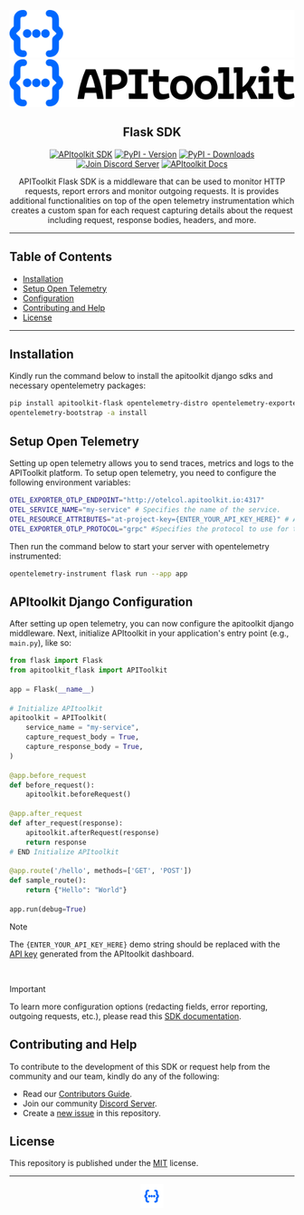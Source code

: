<div align="center">

![APItoolkit's Logo](https://github.com/apitoolkit/.github/blob/main/images/logo-white.svg?raw=true#gh-dark-mode-only)
![APItoolkit's Logo](https://github.com/apitoolkit/.github/blob/main/images/logo-black.svg?raw=true#gh-light-mode-only)

## Flask SDK

[![APItoolkit SDK](https://img.shields.io/badge/APItoolkit-SDK-0068ff?logo=flask)](https://github.com/topics/apitoolkit-sdk) [![PyPI - Version](https://img.shields.io/pypi/v/apitoolkit-flask)](https://pypi.org/project/apitoolkit-flask) [![PyPI - Downloads](https://img.shields.io/pypi/dw/apitoolkit-flask)](https://pypi.org/project/apitoolkit-flask) [![Join Discord Server](https://img.shields.io/badge/Chat-Discord-7289da)](https://apitoolkit.io/discord?utm_campaign=devrel&utm_medium=github&utm_source=sdks_readme) [![APItoolkit Docs](https://img.shields.io/badge/Read-Docs-0068ff)](https://apitoolkit.io/docs/sdks/python/flask?utm_campaign=devrel&utm_medium=github&utm_source=sdks_readme)

APIToolkit Flask SDK is a middleware that can be used to monitor HTTP requests, report errors and monitor outgoing requests. It is provides additional functionalities on top of the open telemetry instrumentation which creates a custom span for each request capturing details about the request including request, response bodies, headers, and more.

</div>

---

## Table of Contents

- [Installation](#installation)
- [Setup Open Telemetry](#setup-open-telemetry)
- [Configuration](#apitoolkit-django-configuration)
- [Contributing and Help](#contributing-and-help)
- [License](#license)

---

## Installation

Kindly run the command below to install the apitoolkit django sdks and necessary opentelemetry packages:

```sh
pip install apitoolkit-flask opentelemetry-distro opentelemetry-exporter-otlp
opentelemetry-bootstrap -a install
```

## Setup Open Telemetry

Setting up open telemetry allows you to send traces, metrics and logs to the APIToolkit platform.
To setup open telemetry, you need to configure the following environment variables:

```sh
OTEL_EXPORTER_OTLP_ENDPOINT="http://otelcol.apitoolkit.io:4317"
OTEL_SERVICE_NAME="my-service" # Specifies the name of the service.
OTEL_RESOURCE_ATTRIBUTES="at-project-key={ENTER_YOUR_API_KEY_HERE}" # Adds your API KEY to the resource.
OTEL_EXPORTER_OTLP_PROTOCOL="grpc" #Specifies the protocol to use for the OpenTelemetry exporter.
```

Then run the command below to start your server with opentelemetry instrumented:

```sh
opentelemetry-instrument flask run --app app
```

## APItoolkit Django Configuration

After setting up open telemetry, you can now configure the apitoolkit django middleware.
Next, initialize APItoolkit in your application's entry point (e.g., `main.py`), like so:

```python
from flask import Flask
from apitoolkit_flask import APIToolkit

app = Flask(__name__)

# Initialize APItoolkit
apitoolkit = APIToolkit(
    service_name = "my-service",
    capture_request_body = True,
    capture_response_body = True,
)

@app.before_request
def before_request():
    apitoolkit.beforeRequest()

@app.after_request
def after_request(response):
    apitoolkit.afterRequest(response)
    return response
# END Initialize APItoolkit

@app.route('/hello', methods=['GET', 'POST'])
def sample_route():
    return {"Hello": "World"}

app.run(debug=True)
```

> [!NOTE]
>
> The `{ENTER_YOUR_API_KEY_HERE}` demo string should be replaced with the [API key](https://apitoolkit.io/docs/dashboard/settings-pages/api-keys?utm_campaign=devrel&utm_medium=github&utm_source=sdks_readme) generated from the APItoolkit dashboard.

<br />

> [!IMPORTANT]
>
> To learn more configuration options (redacting fields, error reporting, outgoing requests, etc.), please read this [SDK documentation](https://apitoolkit.io/docs/sdks/python/flask?utm_campaign=devrel&utm_medium=github&utm_source=sdks_readme).

## Contributing and Help

To contribute to the development of this SDK or request help from the community and our team, kindly do any of the following:

- Read our [Contributors Guide](https://github.com/apitoolkit/.github/blob/main/CONTRIBUTING.md).
- Join our community [Discord Server](https://apitoolkit.io/discord?utm_campaign=devrel&utm_medium=github&utm_source=sdks_readme).
- Create a [new issue](https://github.com/apitoolkit/apitoolkit-flask/issues/new/choose) in this repository.

## License

This repository is published under the [MIT](LICENSE) license.

---

<div align="center">

<a href="https://apitoolkit.io?utm_campaign=devrel&utm_medium=github&utm_source=sdks_readme" target="_blank" rel="noopener noreferrer"><img src="https://github.com/apitoolkit/.github/blob/main/images/icon.png?raw=true" width="40" /></a>

</div>
